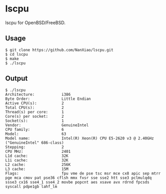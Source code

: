 # lscpu
lscpu for OpenBSD/FreeBSD.  

## Usage

	$ git clone https://github.com/NanXiao/lscpu.git
	$ cd lscpu
	$ make
	$ ./lscpu

## Output

	$ ./lscpu
	Architecture:            i386
	Byte Order:              Little Endian
	Active CPU(s):           2
	Total CPU(s):            2
	Thread(s) per core:      1
	Core(s) per socket:      2
	Socket(s):               1
	Vendor:                  GenuineIntel
	CPU family:              6
	Model:                   63
	Model name:              Intel(R) Xeon(R) CPU E5-2620 v3 @ 2.40GHz ("GenuineIntel" 686-class)
	Stepping:                2
	CPU MHz:                 2401
	L1d cache:               32K
	L1i cache:               32K
	L2 cache:                256K
	L3 cache:                15M
	Flags:                   fpu vme de pse tsc msr mce cx8 apic sep mtrr pge mca cmov pat pse36 cflsh mmx fxsr sse sse2 htt sse3 pclmulqdq ssse3 cx16 sse4_1 sse4_2 movbe popcnt aes xsave avx rdrnd fpcsds syscall pdpe1gb lahf_lm

